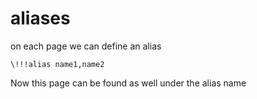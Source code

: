# aliases

on each page we can define an alias

```
\!!!alias name1,name2
```

Now this page can be found as well under the alias name


